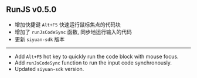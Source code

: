 ## RunJS v0.5.0

- 增加快捷键 `Alt+F5` 快速运行鼠标焦点的代码块
- 增加了 `runJsCodeSync` 函数, 同步地运行输入的代码
- 更新 `siyuan-sdk` 版本

---

- Add `Alt+F5` hot key to quickly run the code block with mouse focus.
- Add `runJsCodeSync` function to run the input code synchronously.
- Updated `siyuan-sdk` version.

